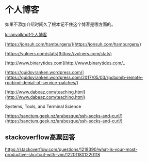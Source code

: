 # 个人博客
如果不添加介绍时间久了根本记不住这个博客是哪方面的。


[kilianvalkhof个人博客](https://kilianvalkhof.com/)

[https://jonsuh.com/hamburgers/](https://jonsuh.com/hamburgers/)

[https://vulners.com/stats](https://vulners.com/stats)
 
[http://www.binarytides.com](http://www.binarytides.com/_
 
[https://guidovranken.wordpress.com/](https://guidovranken.wordpress.com/2017/05/03/rpcbomb-remote-rpcbind-denial-of-service-patches/)
 
[http://www.dabeaz.com/teaching.html](http://www.dabeaz.com/teaching.html)

Systems, Tools, and Terminal Science

[https://sanctum.geek.nz/arabesque/ssh-socks-and-curl/](https://sanctum.geek.nz/arabesque/ssh-socks-and-curl/)


## stackoverflow高票回答

https://stackoverflow.com/questions/1218390/what-is-your-most-productive-shortcut-with-vim/1220118#1220118
